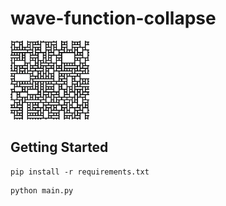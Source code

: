 # wave-function-collapse

<img width="25%" src="./screenshot.png">

## Getting Started

```
pip install -r requirements.txt
```

```
python main.py
```

